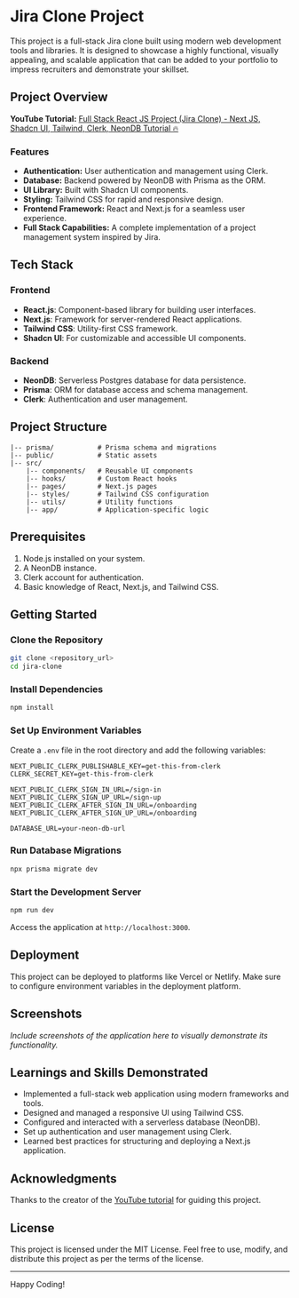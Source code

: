 # Jira Clone Project

This project is a full-stack Jira clone built using modern web development tools and libraries. It is designed to showcase a highly functional, visually appealing, and scalable application that can be added to your portfolio to impress recruiters and demonstrate your skillset.

## Project Overview

**YouTube Tutorial:** [Full Stack React JS Project (Jira Clone) - Next JS, Shadcn UI, Tailwind, Clerk, NeonDB Tutorial 🔥](https://www.youtube.com/watch?v=R5dBYINNouY)

### Features

-   **Authentication:** User authentication and management using Clerk.
-   **Database:** Backend powered by NeonDB with Prisma as the ORM.
-   **UI Library:** Built with Shadcn UI components.
-   **Styling:** Tailwind CSS for rapid and responsive design.
-   **Frontend Framework:** React and Next.js for a seamless user experience.
-   **Full Stack Capabilities:** A complete implementation of a project management system inspired by Jira.

## Tech Stack

### Frontend

-   **React.js**: Component-based library for building user interfaces.
-   **Next.js**: Framework for server-rendered React applications.
-   **Tailwind CSS**: Utility-first CSS framework.
-   **Shadcn UI**: For customizable and accessible UI components.

### Backend

-   **NeonDB**: Serverless Postgres database for data persistence.
-   **Prisma**: ORM for database access and schema management.
-   **Clerk**: Authentication and user management.

## Project Structure

```
|-- prisma/           # Prisma schema and migrations
|-- public/           # Static assets
|-- src/
    |-- components/   # Reusable UI components
    |-- hooks/        # Custom React hooks
    |-- pages/        # Next.js pages
    |-- styles/       # Tailwind CSS configuration
    |-- utils/        # Utility functions
    |-- app/          # Application-specific logic
```

## Prerequisites

1. Node.js installed on your system.
2. A NeonDB instance.
3. Clerk account for authentication.
4. Basic knowledge of React, Next.js, and Tailwind CSS.

## Getting Started

### Clone the Repository

```bash
git clone <repository_url>
cd jira-clone
```

### Install Dependencies

```bash
npm install
```

### Set Up Environment Variables

Create a `.env` file in the root directory and add the following variables:

```env
NEXT_PUBLIC_CLERK_PUBLISHABLE_KEY=get-this-from-clerk
CLERK_SECRET_KEY=get-this-from-clerk

NEXT_PUBLIC_CLERK_SIGN_IN_URL=/sign-in
NEXT_PUBLIC_CLERK_SIGN_UP_URL=/sign-up
NEXT_PUBLIC_CLERK_AFTER_SIGN_IN_URL=/onboarding
NEXT_PUBLIC_CLERK_AFTER_SIGN_UP_URL=/onboarding

DATABASE_URL=your-neon-db-url
```

### Run Database Migrations

```bash
npx prisma migrate dev
```

### Start the Development Server

```bash
npm run dev
```

Access the application at `http://localhost:3000`.

## Deployment

This project can be deployed to platforms like Vercel or Netlify. Make sure to configure environment variables in the deployment platform.

## Screenshots

_Include screenshots of the application here to visually demonstrate its functionality._

## Learnings and Skills Demonstrated

-   Implemented a full-stack web application using modern frameworks and tools.
-   Designed and managed a responsive UI using Tailwind CSS.
-   Configured and interacted with a serverless database (NeonDB).
-   Set up authentication and user management using Clerk.
-   Learned best practices for structuring and deploying a Next.js application.

## Acknowledgments

Thanks to the creator of the [YouTube tutorial](https://www.youtube.com/watch?v=R5dBYINNouY) for guiding this project.

## License

This project is licensed under the MIT License. Feel free to use, modify, and distribute this project as per the terms of the license.

---

Happy Coding!
